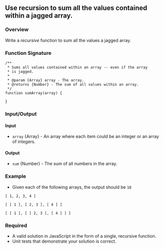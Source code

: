 ## Use recursion to sum all the values contained within a jagged array.

### Overview

Write a _recursive_ function to sum all the values a jagged array.


### Function Signature

```
/**
 * Sums all values contained within an array -- even if the array
 * is jagged.
 *
 * @param {Array} array - The array.
 * @returns {Number} - The sum of all values within an array.
 */
function sumArray(array) {
    
}
```

### Input/Output

#### Input

* `array` {Array} - An array where each item could be an integer or an array of integers.


#### Output

* `sum` {Number} - The sum of all numbers in the array.


### Example

* Given each of the following arrays, the output should be `10`

```
[ 1, 2, 3, 4 ]
```

```
[ [ 1 ], [ 2, 3 ], [ 4 ] ]
```

```
[ [ 1 ], [ [ 2, 3 ], [ 4 ] ] ]
```


### Required

* A valid solution in JavaScript in the form of a single, recursive function.
* Unit tests that demonstrate your solution is correct.








